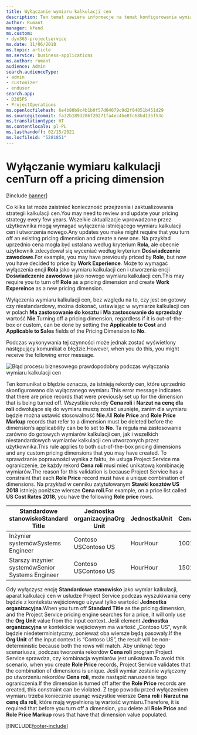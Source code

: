```yaml
---
title: Wyłączanie wymiaru kalkulacji cen
description: Ten temat zawiera informacje na temat konfigurowania wymiarów kalkulacji cen w rozwiązaniu Project Service.
author: Rumant
manager: kfend
ms.custom:
- dyn365-projectservice
ms.date: 11/06/2018
ms.topic: article
ms.service: business-applications
ms.author: rumant
audience: Admin
search.audienceType:
- admin
- customizer
- enduser
search.app:
- D365PS
- ProjectOperations
ms.openlocfilehash: 6e4b80b9c4b1b0f57d04079c9d2f84051b451d29
ms.sourcegitcommit: fa32b1893286f20271fa4ec4be8fc68bd135f53c
ms.translationtype: HT
ms.contentlocale: pl-PL
ms.lasthandoff: 02/15/2021
ms.locfileid: "5281851"
---
```

# <a name="turn-off-a-pricing-dimension"></a><span data-ttu-id="0ad72-103">Wyłączanie wymiaru kalkulacji cen</span><span class="sxs-lookup"><span data-stu-id="0ad72-103">Turn off a pricing dimension</span></span>

[!include [banner](../includes/psa-now-project-operations.md)]

<span data-ttu-id="0ad72-104">Co kilka lat może zaistnieć konieczność przejrzenia i zaktualizowania strategii kalkulacji cen.</span><span class="sxs-lookup"><span data-stu-id="0ad72-104">You may need to review and update your pricing strategy every few years.</span></span> <span data-ttu-id="0ad72-105">Wszelkie aktualizacje wprowadzone przez użytkownika mogą wymagać wyłączenia istniejącego wymiaru kalkulacji cen i utworzenia nowego.</span><span class="sxs-lookup"><span data-stu-id="0ad72-105">Any updates you make might require that you turn off an existing pricing dimension and create a new one.</span></span> <span data-ttu-id="0ad72-106">Na przykład uprzednio cena mogła być ustalana według kryterium **Rola**, ale obecnie użytkownik zdecydował się wyceniać według kryterium **Doświadczenie zawodowe**.</span><span class="sxs-lookup"><span data-stu-id="0ad72-106">For example, you may have previously priced by **Role**, but now you have decided to price by **Work Experience**.</span></span> <span data-ttu-id="0ad72-107">Może to wymagać wyłączenia encji **Rola** jako wymiaru kalkulacji cen i utworzenia encji **Doświadczenie zawodowe** jako nowego wymiaru kalkulacji cen.</span><span class="sxs-lookup"><span data-stu-id="0ad72-107">This may require you to turn off **Role** as a pricing dimension and create **Work Expereince** as a new pricing dimension.</span></span> 

<span data-ttu-id="0ad72-108">Wyłączenia wymiaru kalkulacji cen, bez względu na to, czy jest on gotowy czy niestandardowy, można dokonać, ustawiając w wymiarze kalkulacji cen w polach **Ma zastosowanie do kosztu** i **Ma zastosowanie do sprzedaży** wartość **Nie**.</span><span class="sxs-lookup"><span data-stu-id="0ad72-108">Turning off a pricing dimension, regardless if it is out-of-the-box or custom, can be done by setting the **Applicable to Cost** and **Applicable to Sales** fields of the Pricing Dimension to **No**.</span></span>

<span data-ttu-id="0ad72-109">Podczas wykonywania tej czynności może jednak zostać wyświetlony następujący komunikat o błędzie.</span><span class="sxs-lookup"><span data-stu-id="0ad72-109">However, when you do this, you might receive the following error message.</span></span>

![Błąd procesu biznesowego prawdopodobny podczas wyłączania wymiaru kalkulacji cen](media/Business-Process-Error.png)


<span data-ttu-id="0ad72-111">Ten komunikat o błędzie oznacza, że istnieją rekordy cen, które uprzednio skonfigurowano dla wyłączanego wymiaru.</span><span class="sxs-lookup"><span data-stu-id="0ad72-111">This error message indicates that there are price records that were previously set up for the dimension that is being turned off.</span></span> <span data-ttu-id="0ad72-112">Wszystkie rekordy **Cena roli** i **Narzut na cenę dla roli** odwołujące się do wymiaru muszą zostać usunięte, zanim dla wymiaru będzie można ustawić stosowalność **Nie**.</span><span class="sxs-lookup"><span data-stu-id="0ad72-112">All **Role Price** and **Role Price Markup** records that refer to a dimension must be deleted before the dimension’s applicability can be to set to **No**.</span></span> <span data-ttu-id="0ad72-113">Ta reguła ma zastosowanie zarówno do gotowych wymiarów kalkulacji cen, jak i wszelkich niestandardowych wymiarów kalkulacji cen utworzonych przez użytkownika.</span><span class="sxs-lookup"><span data-stu-id="0ad72-113">This rule applies to both out-of-the-box pricing dimensions and any custom pricing dimensions that you may have created.</span></span> <span data-ttu-id="0ad72-114">To sprawdzanie poprawności wynika z faktu, że usługa Project Service ma ograniczenie, że każdy rekord **Cena roli** musi mieć unikatową kombinację wymiarów.</span><span class="sxs-lookup"><span data-stu-id="0ad72-114">The reason for this validation is because Project Service has a constraint that each **Role Price** record must have a unique combination of dimensions.</span></span> <span data-ttu-id="0ad72-115">Na przykład w cenniku zatytułowanym **Stawki kosztów US 2018** istnieją poniższe wiersze **Cena roli**.</span><span class="sxs-lookup"><span data-stu-id="0ad72-115">For example, on a price list called **US Cost Rates 2018**, you have the following **Role price** rows.</span></span> 

| <span data-ttu-id="0ad72-116">Standardowe stanowisko</span><span class="sxs-lookup"><span data-stu-id="0ad72-116">Standard Title</span></span>         | <span data-ttu-id="0ad72-117">Jednostka organizacyjna</span><span class="sxs-lookup"><span data-stu-id="0ad72-117">Org Unit</span></span>    |<span data-ttu-id="0ad72-118">Jednostka</span><span class="sxs-lookup"><span data-stu-id="0ad72-118">Unit</span></span>   |<span data-ttu-id="0ad72-119">Cena</span><span class="sxs-lookup"><span data-stu-id="0ad72-119">Price</span></span>  |<span data-ttu-id="0ad72-120">Waluta</span><span class="sxs-lookup"><span data-stu-id="0ad72-120">Currency</span></span>  |
| -----------------------|-------------|-------|-------|----------|
| <span data-ttu-id="0ad72-121">Inżynier systemów</span><span class="sxs-lookup"><span data-stu-id="0ad72-121">Systems Engineer</span></span>|<span data-ttu-id="0ad72-122">Contoso US</span><span class="sxs-lookup"><span data-stu-id="0ad72-122">Contoso US</span></span>|<span data-ttu-id="0ad72-123">Hour</span><span class="sxs-lookup"><span data-stu-id="0ad72-123">Hour</span></span>| <span data-ttu-id="0ad72-124">100</span><span class="sxs-lookup"><span data-stu-id="0ad72-124">100</span></span>|<span data-ttu-id="0ad72-125">USD</span><span class="sxs-lookup"><span data-stu-id="0ad72-125">USD</span></span>|
| <span data-ttu-id="0ad72-126">Starszy inżynier systemów</span><span class="sxs-lookup"><span data-stu-id="0ad72-126">Senior Systems Engineer</span></span>|<span data-ttu-id="0ad72-127">Contoso US</span><span class="sxs-lookup"><span data-stu-id="0ad72-127">Contoso US</span></span>|<span data-ttu-id="0ad72-128">Hour</span><span class="sxs-lookup"><span data-stu-id="0ad72-128">Hour</span></span>| <span data-ttu-id="0ad72-129">150</span><span class="sxs-lookup"><span data-stu-id="0ad72-129">150</span></span>| <span data-ttu-id="0ad72-130">USD</span><span class="sxs-lookup"><span data-stu-id="0ad72-130">USD</span></span>|


<span data-ttu-id="0ad72-131">Gdy wyłączysz encję **Standardowe stanowisko** jako wymiar kalkulacji, aparat kalkulacji cen w usłudze Project Service podczas wyszukiwania ceny będzie z kontekstu wejściowego używał tylko wartości **Jednostka organizacyjna**.</span><span class="sxs-lookup"><span data-stu-id="0ad72-131">When you turn off **Standard Title** as the pricing dimension, and the Project Service pricing engine searches for a price, it will only use the **Org Unit** value from the input context.</span></span> <span data-ttu-id="0ad72-132">Jeśli element **Jednostka organizacyjna** w kontekście wejściowym ma wartość „Contoso US”, wynik będzie niedeterministyczny, ponieważ oba wiersze będą pasowały.</span><span class="sxs-lookup"><span data-stu-id="0ad72-132">If the **Org Unit** of the input context is “Contoso US”, the result will be non-deterministic because both the rows will match.</span></span> <span data-ttu-id="0ad72-133">Aby uniknąć tego scenariusza, podczas tworzenia rekordów **Cena roli** program Project Service sprawdza, czy kombinacja wymiarów jest unikatowa.</span><span class="sxs-lookup"><span data-stu-id="0ad72-133">To avoid this scenario, when you create **Role Price** records, Project Service validates that the combination of dimensions is unique.</span></span> <span data-ttu-id="0ad72-134">Jeśli wymiar zostanie wyłączony po utworzeniu rekordów **Cena roli**, może nastąpić naruszenie tego ograniczenia.</span><span class="sxs-lookup"><span data-stu-id="0ad72-134">If the dimension is turned off after the **Role Price** records are created, this constraint can be violated.</span></span> <span data-ttu-id="0ad72-135">Z tego powodu przed wyłączeniem wymiaru trzeba koniecznie usunąć wszystkie wiersze **Cena roli** i **Narzut na cenę dla roli**, które mają wypełnioną tę wartość wymiaru.</span><span class="sxs-lookup"><span data-stu-id="0ad72-135">Therefore, it is required that before you turn off a dimension, you delete all **Role Price** and **Role Price Markup** rows that have that dimension value populated.</span></span>



[!INCLUDE[footer-include](../includes/footer-banner.md)]